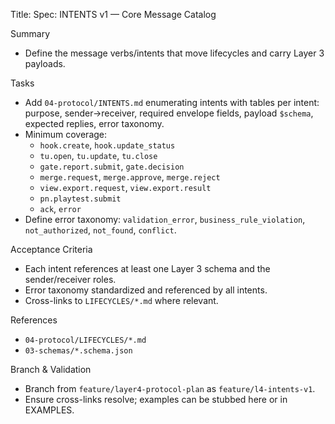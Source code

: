 Title: Spec: INTENTS v1 — Core Message Catalog

Summary
- Define the message verbs/intents that move lifecycles and carry Layer 3 payloads.

Tasks
- Add `04-protocol/INTENTS.md` enumerating intents with tables per intent: purpose, sender→receiver, required envelope fields, payload `$schema`, expected replies, error taxonomy.
- Minimum coverage:
  - `hook.create`, `hook.update_status`
  - `tu.open`, `tu.update`, `tu.close`
  - `gate.report.submit`, `gate.decision`
  - `merge.request`, `merge.approve`, `merge.reject`
  - `view.export.request`, `view.export.result`
  - `pn.playtest.submit`
  - `ack`, `error`
- Define error taxonomy: `validation_error`, `business_rule_violation`, `not_authorized`, `not_found`, `conflict`.

Acceptance Criteria
- Each intent references at least one Layer 3 schema and the sender/receiver roles.
- Error taxonomy standardized and referenced by all intents.
- Cross-links to `LIFECYCLES/*.md` where relevant.

References
- `04-protocol/LIFECYCLES/*.md`
- `03-schemas/*.schema.json`

Branch & Validation
- Branch from `feature/layer4-protocol-plan` as `feature/l4-intents-v1`.
- Ensure cross-links resolve; examples can be stubbed here or in EXAMPLES.

